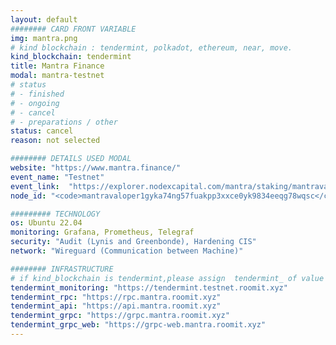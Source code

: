 ```yaml
---
layout: default
######## CARD FRONT VARIABLE
img: mantra.png
# kind blockchain : tendermint, polkadot, ethereum, near, move.
kind_blockchain: tendermint
title: Mantra Finance 
modal: mantra-testnet
# status
# - finished
# - ongoing
# - cancel
# - preparations / other
status: cancel
reason: not selected

######## DETAILS USED MODAL
website: "https://www.mantra.finance/"
event_name: "Testnet"
event_link:  "https://explorer.nodexcapital.com/mantra/staking/mantravaloper1gyka74ng57fuakpp3xxce0yk9834eeqg78wqsc"
node_id: "<code>mantravaloper1gyka74ng57fuakpp3xxce0yk9834eeqg78wqsc</code>"

######### TECHNOLOGY
os: Ubuntu 22.04
monitoring: Grafana, Prometheus, Telegraf
security: "Audit (Lynis and Greenbonde), Hardening CIS"
network: "Wireguard (Communication between Machine)"

######## INFRASTRUCTURE
# if kind_blockchain is tendermint,please assign  tendermint_ of value
tendermint_monitoring: "https://tendermint.testnet.roomit.xyz"
tendermint_rpc: "https://rpc.mantra.roomit.xyz"
tendermint_api: "https://api.mantra.roomit.xyz"
tendermint_grpc: "https://grpc.mantra.roomit.xyz"
tendermint_grpc_web: "https://grpc-web.mantra.roomit.xyz"
---
```

